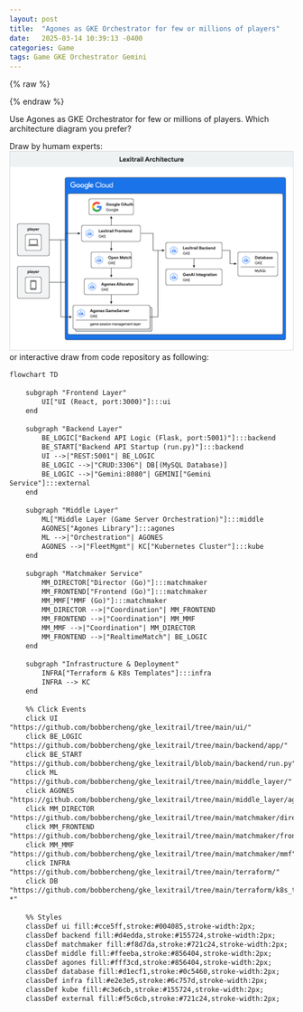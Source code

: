 ```yaml
---
layout: post
title:  "Agones as GKE Orchestrator for few or millions of players"
date:   2025-03-14 10:39:13 -0400
categories: Game
tags: Game GKE Orchestrator Gemini
---
```


{% raw %}
<script type="module">
  import mermaid from 'https://cdn.jsdelivr.net/npm/mermaid@11/dist/mermaid.esm.min.mjs';
  mermaid.initialize({ startOnLoad: true });
  document.querySelectorAll('pre > code.language-mermaid').forEach((codeBlock) => {
    codeBlock.parentElement.outerHTML = `<pre class="mermaid">${codeBlock.textContent}</pre>`;
  });
</script>
{% endraw %}

Use Agones as GKE Orchestrator for few or millions of players.
Which architecture diagram you prefer?

Draw by humam experts:
![Draw by humam](https://raw.githubusercontent.com/bobbercheng/blog/main/docs/pictures/gke_lexitrail-2-architecture.max-1100x1100.png) or interactive draw from code repository as following:

```mermaid
flowchart TD

    subgraph "Frontend Layer"
        UI["UI (React, port:3000)"]:::ui
    end

    subgraph "Backend Layer"
        BE_LOGIC["Backend API Logic (Flask, port:5001)"]:::backend
        BE_START["Backend API Startup (run.py)"]:::backend
        UI -->|"REST:5001"| BE_LOGIC
        BE_LOGIC -->|"CRUD:3306"| DB[(MySQL Database)]
        BE_LOGIC -->|"Gemini:8080"| GEMINI["Gemini Service"]:::external
    end

    subgraph "Middle Layer"
        ML["Middle Layer (Game Server Orchestration)"]:::middle
        AGONES["Agones Library"]:::agones
        ML -->|"Orchestration"| AGONES
        AGONES -->|"FleetMgmt"| KC["Kubernetes Cluster"]:::kube
    end

    subgraph "Matchmaker Service"
        MM_DIRECTOR["Director (Go)"]:::matchmaker
        MM_FRONTEND["Frontend (Go)"]:::matchmaker
        MM_MMF["MMF (Go)"]:::matchmaker
        MM_DIRECTOR -->|"Coordination"| MM_FRONTEND
        MM_FRONTEND -->|"Coordination"| MM_MMF
        MM_MMF -->|"Coordination"| MM_DIRECTOR
        MM_FRONTEND -->|"RealtimeMatch"| BE_LOGIC
    end

    subgraph "Infrastructure & Deployment"
        INFRA["Terraform & K8s Templates"]:::infra
        INFRA --> KC
    end

    %% Click Events
    click UI "https://github.com/bobbercheng/gke_lexitrail/tree/main/ui/"
    click BE_LOGIC "https://github.com/bobbercheng/gke_lexitrail/tree/main/backend/app/"
    click BE_START "https://github.com/bobbercheng/gke_lexitrail/blob/main/backend/run.py"
    click ML "https://github.com/bobbercheng/gke_lexitrail/tree/main/middle_layer/"
    click AGONES "https://github.com/bobbercheng/gke_lexitrail/tree/main/middle_layer/agones"
    click MM_DIRECTOR "https://github.com/bobbercheng/gke_lexitrail/tree/main/matchmaker/director"
    click MM_FRONTEND "https://github.com/bobbercheng/gke_lexitrail/tree/main/matchmaker/frontend"
    click MM_MMF "https://github.com/bobbercheng/gke_lexitrail/tree/main/matchmaker/mmf"
    click INFRA "https://github.com/bobbercheng/gke_lexitrail/tree/main/terraform/"
    click DB "https://github.com/bobbercheng/gke_lexitrail/tree/main/terraform/k8s_templates/mysql-*"

    %% Styles
    classDef ui fill:#cce5ff,stroke:#004085,stroke-width:2px;
    classDef backend fill:#d4edda,stroke:#155724,stroke-width:2px;
    classDef matchmaker fill:#f8d7da,stroke:#721c24,stroke-width:2px;
    classDef middle fill:#ffeeba,stroke:#856404,stroke-width:2px;
    classDef agones fill:#fff3cd,stroke:#856404,stroke-width:2px;
    classDef database fill:#d1ecf1,stroke:#0c5460,stroke-width:2px;
    classDef infra fill:#e2e3e5,stroke:#6c757d,stroke-width:2px;
    classDef kube fill:#c3e6cb,stroke:#155724,stroke-width:2px;
    classDef external fill:#f5c6cb,stroke:#721c24,stroke-width:2px;
```


[my Resume]: https://bobbercheng.github.io/blog/resume/2024/04/07/Bobber-Resume.html
[my Github]: https://github.com/bobbercheng
[my Linkedin]: https://www.linkedin.com/in/bobbercheng/
[my Kaggle]:   https://www.kaggle.com/bobber
[my Huggingface]: https://huggingface.co/bobber
[My twitter]: https://twitter.com/bobbercheng
